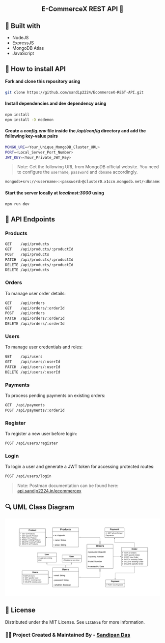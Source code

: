 <h2 align="center">E-CommerceX REST API 🛒</h2>

## 🔄 Built with

- NodeJS
- ExpressJS
- MongoDB Atlas
- JavaScript

## 🚩 How to install API

#### Fork and clone this repository using

   ```bash
   git clone https://github.com/sandip2224/EcommerceX-REST-API.git
   ```   
#### Install dependencies and dev dependency using

   ```bash
   npm install
   npm install -D nodemon
   ```  

#### Create a _config.env_ file inside the _/api/config_ directory and add the following key-value pairs

   ```bash
   MONGO_URI=<Your_Unique_MongoDB_Cluster_URL>
   PORT=<Local_Server_Port_Number>
   JWT_KEY=<Your_Private_JWT_Key>
   ```  
   > Note: Get the following URL from MongoDB official website. You need to configure the `username`, `password` and `dbname` accordingly.
   ```bash
   mongodb+srv://<username>:<password>@cluster0.x1ccn.mongodb.net/<dbname>?retryWrites=true&w=majority
   ```

 #### Start the server locally at _localhost:3000_ using

   ```bash
   npm run dev
   ```
   
## 🔱 API Endpoints

### Products

```bash
GET    /api/products
GET    /api/products/:productId
POST   /api/products
PATCH  /api/products/:productId
DELETE /api/products/:productId
DELETE /api/products
```

### Orders
To manage user order details:

```bash
GET    /api/orders
GET    /api/orders/:orderId
POST   /api/orders
PATCH  /api/orders/:orderId
DELETE /api/orders/:orderId
```

### Users
To manage user credentials and roles:

```bash
GET    /api/users
GET    /api/users/:userId
PATCH  /api/users/:userId
DELETE /api/users/:userId
```

### Payments
To process pending payments on existing orders:

```bash
GET  /api/payments
POST /api/payments/:orderId
```

### Register
To register a new user before login:

```bash
POST /api/users/register
```

### Login
To login a user and generate a JWT token for accessing protected routes:

```bash
POST /api/users/login
```

> Note: Postman documentation can be found here: [api.sandip2224.in/ecommercex](https://documenter.getpostman.com/view/12943951/UV5WCHsP)

## 🔍 UML Class Diagram

![UML Diagram](media/uml.png)

## 🎴 License

Distributed under the MIT License. See `LICENSE` for more information.

### 👩‍💻 Project Created & Maintained By - [Sandipan Das](https://linkedin.com/in/sandipan0164)
